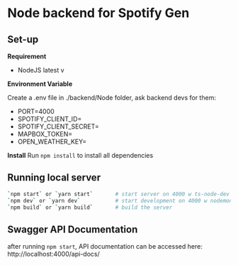 # Node backend for Spotify Gen

## Set-up

**Requirement**

- NodeJS latest v

**Environment Variable**

Create a .env file in ./backend/Node folder, ask backend devs for them:

- PORT=4000
- SPOTIFY_CLIENT_ID=
- SPOTIFY_CLIENT_SECRET=
- MAPBOX_TOKEN=
- OPEN_WEATHER_KEY=

**Install**
Run `npm install` to install all dependencies

## Running local server

```sh
`npm start` or `yarn start`       # start server on 4000 w ts-node-dev
`npm dev` or `yarn dev`           # start development on 4000 w nodemon
`npm build` or `yarn build`       # build the server
```

## Swagger API Documentation

after running `npm start`, API documentation can be accessed here:
http://localhost:4000/api-docs/
